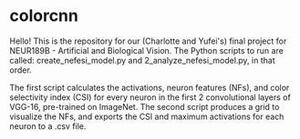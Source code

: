 # colorcnn

Hello! This is the repository for our (Charlotte and Yufei's) final project for NEUR189B - Artificial and Biological Vision.
The Python scripts to run are called:
create_nefesi_model.py and 2_analyze_nefesi_model.py, in that order.

The first script calculates the activations, neuron features (NFs), and color selectivity index (CSI) for every neuron in the first 2 convolutional layers of VGG-16, pre-trained on ImageNet. The second script produces a grid to visualize the NFs, and exports the CSI and maximum activations for each neuron to a .csv file.
